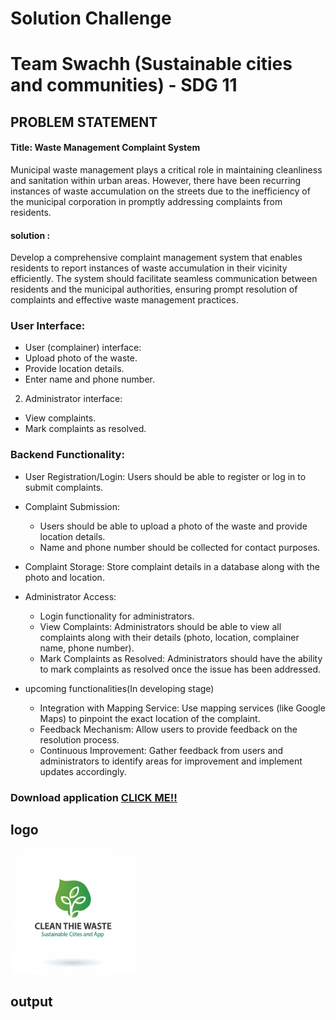 # Solution Challenge
# Team Swachh (Sustainable cities and communities) - SDG 11
## PROBLEM STATEMENT
#### Title: Waste Management Complaint System
Municipal waste management plays a critical role in maintaining cleanliness and sanitation within urban areas. However, there have been recurring instances of waste accumulation on the streets due to the inefficiency of the municipal corporation in promptly addressing complaints from residents.
#### solution :
Develop a comprehensive complaint management system that enables residents to report instances of waste accumulation in their vicinity efficiently. The system should facilitate seamless communication between residents and the municipal authorities, ensuring prompt resolution of complaints and effective waste management practices.


### User Interface:

- User (complainer) interface:
- Upload photo of the waste.
- Provide location details.
- Enter name and phone number.
  
2. Administrator interface:
- View complaints.
- Mark complaints as resolved.

### Backend Functionality:

- User Registration/Login: Users should be able to register or log in to submit complaints.
- Complaint Submission: 
  - Users should be able to upload a photo of the waste and provide location details.
  - Name and phone number should be collected for contact purposes.
    
- Complaint Storage: Store complaint details in a database along with the photo and location.
  
- Administrator Access:
  - Login functionality for administrators.
  - View Complaints: Administrators should be able to view all complaints along with their details (photo, location, complainer name, phone number).
  - Mark Complaints as Resolved: Administrators should have the ability to mark complaints as resolved once the issue has been addressed.

- upcoming functionalities(In developing stage)
  - Integration with Mapping Service: Use mapping services (like Google Maps) to pinpoint the exact location of the complaint.
  - Feedback Mechanism: Allow users to provide feedback on the resolution process.
  - Continuous Improvement: Gather feedback from users and administrators to identify areas for improvement and implement updates accordingly.

### Download application [CLICK ME!!](https://drive.google.com/file/d/1Hyxcu6TyagchnaJJdkPUNLysfyhOP11q/view?usp=sharing)
## logo 
<img src="app/src/main/res/drawable/lEJjuXZfQUOyi9CS2ZqjMQ.jpg" width="200" height="200" />

## output



